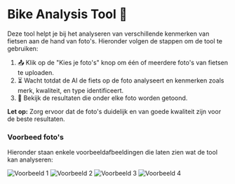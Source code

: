 # Bike Analysis Tool 🚴

Deze tool helpt je bij het analyseren van verschillende kenmerken van fietsen aan de hand van foto's. Hieronder volgen de stappen om de tool te gebruiken:

1. 📤 Klik op de "Kies je foto's" knop om één of meerdere foto's van fietsen te uploaden.
2. ⏳ Wacht totdat de AI de fiets op de foto analyseert en kenmerken zoals merk, kwaliteit, en type identificeert.
3. 👀 Bekijk de resultaten die onder elke foto worden getoond.

**Let op:** Zorg ervoor dat de foto's duidelijk en van goede kwaliteit zijn voor de beste resultaten.

### Voorbeed foto's

Hieronder staan enkele voorbeeldafbeeldingen die laten zien wat de tool kan analyseren:

![Voorbeeld 1](example_images/bike1.JPG)
![Voorbeeld 2](example_images/bike2.JPG)
![Voorbeeld 3](example_images/bike3.JPG)
![Voorbeeld 4](example_images/bike4.JPG)